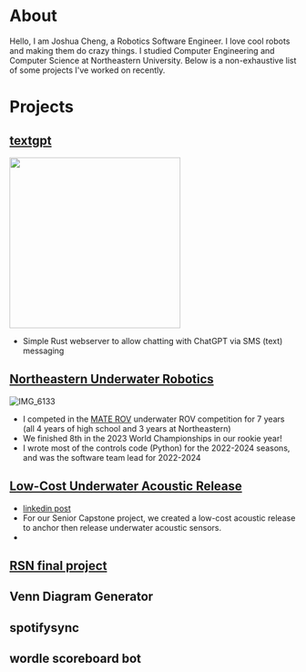 # About

Hello, I am Joshua Cheng, a Robotics Software Engineer. I love cool robots and making them do crazy things. I studied Computer Engineering and Computer Science at Northeastern University. Below is a non-exhaustive list of some projects I've worked on recently.

# Projects
## [textgpt](https://github.com/joshua2020181/textgpt)
<img src="https://github.com/user-attachments/assets/94f923e7-78c5-469f-b5af-f9059c063fdc" width="300" />

- Simple Rust webserver to allow chatting with ChatGPT via SMS (text) messaging

## [Northeastern Underwater Robotics](https://github.com/NEURoboticsClub/neu-underwater-robotics)
![IMG_6133](https://github.com/user-attachments/assets/bccec0e1-c537-4883-9135-e7c7148809ee)
- I competed in the [MATE ROV](https://materovcompetition.org/) underwater ROV competition for 7 years (all 4 years of high school and 3 years at Northeastern)
- We finished 8th in the 2023 World Championships in our rookie year!
- I wrote most of the controls code (Python) for the 2022-2024 seasons, and was the software team lead for 2022-2024

## [Low-Cost Underwater Acoustic Release](https://github.com/Sound-Floats/deckbox)
- [linkedin post](https://www.linkedin.com/posts/joshuacheng2020181_ece-northeastern-engineering-activity-7138165241569271808-DFnL/)
- For our Senior Capstone project, we created a low-cost acoustic release to anchor then release underwater acoustic sensors.
- 
## [RSN final project](https://github.com/joshua2020181/rsn-final-project)
## Venn Diagram Generator
## spotifysync
## wordle scoreboard bot


<!--
**joshua2020181/joshua2020181** is a ✨ _special_ ✨ repository because its `README.md` (this file) appears on your GitHub profile.

Here are some ideas to get you started:

- 🔭 I’m currently working on ...
- 🌱 I’m currently learning ...
- 👯 I’m looking to collaborate on ...
- 🤔 I’m looking for help with ...
- 💬 Ask me about ...
- 📫 How to reach me: ...
- 😄 Pronouns: ...
- ⚡ Fun fact: ...
-->
